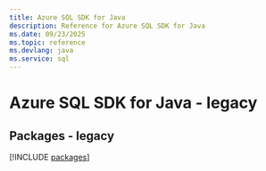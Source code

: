 ```yaml
---
title: Azure SQL SDK for Java
description: Reference for Azure SQL SDK for Java
ms.date: 09/23/2025
ms.topic: reference
ms.devlang: java
ms.service: sql
---
```

# Azure SQL SDK for Java - legacy
## Packages - legacy
[!INCLUDE [packages](sql-index.md)]